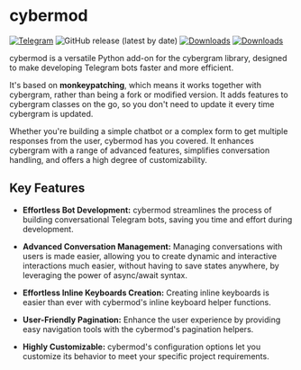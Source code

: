 # cybermod

[![Telegram](https://img.shields.io/badge/Telegram-2CA5E0?style=flat&logo=telegram&logoColor=white)](https://t.me/cybermodchat)
![GitHub release (latest by date)](https://img.shields.io/github/v/release/rizaldevs/cybermod)
[![Downloads](https://static.pepy.tech/badge/cybermod)](https://pepy.tech/project/cybermod)
[![Downloads](https://static.pepy.tech/badge/cybermod/month)](https://pepy.tech/project/cybermod)

cybermod is a versatile Python add-on for the cybergram library, designed to make developing Telegram bots faster and more
efficient.

It's based on **monkeypatching**, which means it works together with cybergram, rather than being a fork or modified
version. It
adds features to cybergram classes on the go, so you don't need to update it every time cybergram is updated.

Whether you're building a simple chatbot or a complex form to get multiple responses from the user, cybermod has you
covered. It enhances cybergram with a range
of advanced features, simplifies conversation handling, and offers a high degree of customizability.

## Key Features

- **Effortless Bot Development:** cybermod streamlines the process of building conversational Telegram bots, saving you
  time and effort
  during development.

- **Advanced Conversation Management:** Managing conversations with users is made easier, allowing you to create dynamic
  and interactive interactions much easier, without having to save states anywhere, by leveraging the power of
  async/await syntax.

- **Effortless Inline Keyboards Creation:** Creating inline keyboards is easier than ever with cybermod's inline keyboard
  helper functions.

- **User-Friendly Pagination:** Enhance the user experience by providing easy navigation tools with the cybermod's
  pagination
  helpers.

- **Highly Customizable:** cybermod's configuration options let you customize its behavior to meet your specific project
  requirements.
